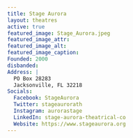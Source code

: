 ```yaml
---
title: Stage Aurora
layout: theatres
active: true
featured_image: Stage_Aurora.jpeg
featured_image_attr:
featured_image_alt:
featured_image_caption:
Founded: 2000
disbanded:
Address: |
  PO Box 28283
  Jacksonville, FL 32218
Socials:
  Facebook: StageAurora
  Twitter: stageaurorath
  Instagram: aurorastage
  LinkedIn: stage-aurora-theatrical-co
  Website: https://www.stageaurora.org
---
```

